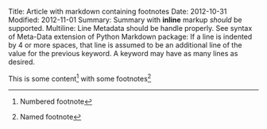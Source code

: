 Title: Article with markdown containing footnotes
Date: 2012-10-31
Modified: 2012-11-01
Summary: Summary with **inline** markup *should* be supported.
Multiline: Line Metadata should be handle properly.
    See syntax of Meta-Data extension of Python Markdown package:
    If a line is indented by 4 or more spaces,
    that line is assumed to be an additional line of the value
    for the previous keyword.
    A keyword may have as many lines as desired.

This is some content[^1] with some footnotes[^footnote]

[^1]: Numbered footnote
[^footnote]: Named footnote
